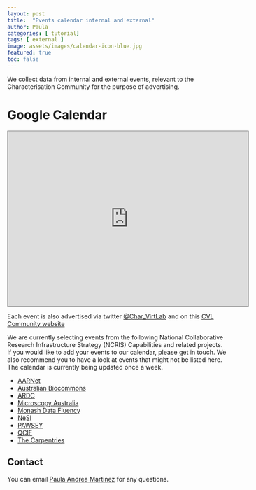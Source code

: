 ```yaml
---
layout: post
title:  "Events calendar internal and external"
author: Paula
categories: [ tutorial]
tags: [ external ]
image: assets/images/calendar-icon-blue.jpg
featured: true
toc: false
---
```



We collect data from internal and external events, relevant to the Characterisation Community for the purpose of advertising.

# Google Calendar

<iframe src="https://calendar.google.com/calendar/embed?height=400&amp;wkst=1&amp;bgcolor=%23ffffff&amp;ctz=Australia%2FBrisbane&amp;src=OTVxdWJuM25jaTJ0M3NxamszaTBvOGRhbm9AZ3JvdXAuY2FsZW5kYXIuZ29vZ2xlLmNvbQ&amp;color=%233F51B5&amp;showPrint=0&amp;showCalendars=1&amp;mode=AGENDA" style="border:solid 1px #777" width="550" height="400" frameborder="0" scrolling="no"></iframe>

Each event is also advertised via twitter [@Char_VirtLab](https://twitter.com/Char_VirtLab) and on this [CVL Community website](https://characterisation-virtual-laboratory.github.io/CVL_Community/)

We are currently selecting events from the following National Collaborative Research Infrastructure Strategy (NCRIS) Capabilities and related projects. If you would like to add your events to our calendar, please get in touch. We also recommend you to have a look at events that might not be listed here. The calendar is currently being updated once a week.

* [AARNet](https://www.aarnet.edu.au/events)
* [Australian Biocommons](https://www.biocommons.org.au/events)
* [ARDC](https://ardc.edu.au/events/)
* [Microscopy Australia](https://micro.org.au/news-events/events/)
* [Monash Data Fluency](https://www.monash.edu/data-fluency/events)
* [NeSI](https://www.nesi.org.nz/community/events)
* [PAWSEY](https://pawsey.org.au/events/)
* [QCIF](https://www.qcif.edu.au/training/training-courses/)
* [The Carpentries](https://carpentries.org/upcoming_workshops/)


## Contact 

You can email [Paula Andrea Martinez](p.martinez@uq.edu.au) for any questions.


